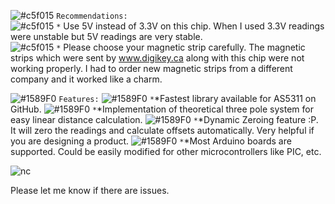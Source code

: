 ![#c5f015](https://placehold.it/15/c5f015/000000?text=+) `Recommendations:` <br />
![#c5f015](https://placehold.it/15/c5f015/000000?text=+) `*` Use 5V instead of 3.3V on this chip. When I used 3.3V readings were unstable but 5V readings are very stable. <br />
![#c5f015](https://placehold.it/15/c5f015/000000?text=+) `*` Please choose your magnetic strip carefully. The magnetic strips which were sent by www.digikey.ca along with this chip were not working   properly. I had to order new magnetic strips from a different company and it worked like a charm.

![#1589F0](https://placehold.it/15/1589F0/000000?text=+) `Features:`
 ![#1589F0](https://placehold.it/15/1589F0/000000?text=+) `*`*Fastest library available for AS5311 on GitHub.
![#1589F0](https://placehold.it/15/1589F0/000000?text=+) `*`*Implementation of theoretical three pole system for easy linear distance calculation.
![#1589F0](https://placehold.it/15/1589F0/000000?text=+) `*`*Dynamic Zeroing feature :P. It will zero the readings and calculate offsets automatically. Very helpful if you are designing a product.
![#1589F0](https://placehold.it/15/1589F0/000000?text=+) `*`*Most Arduino boards are supported. Could be easily modified for other microcontrollers like PIC, etc. 

![nc](https://user-images.githubusercontent.com/43681967/61317120-599cdf80-a7d0-11e9-8411-bd1334b3c27f.png)

Please let me know if there are issues.
